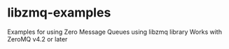 # libzmq-examples
Examples for using Zero Message Queues using libzmq library
Works with ZeroMQ v4.2 or later
